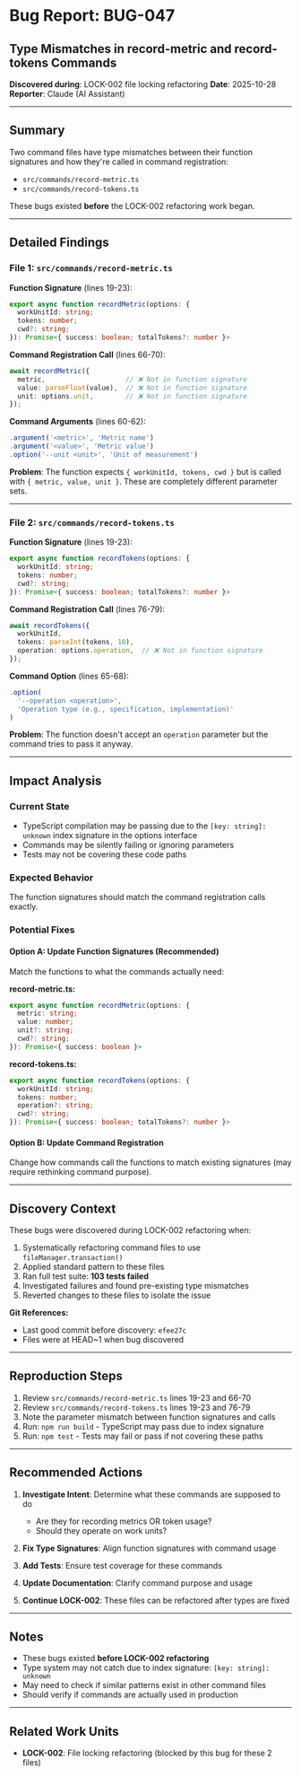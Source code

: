 # Bug Report: BUG-047

## Type Mismatches in record-metric and record-tokens Commands

**Discovered during**: LOCK-002 file locking refactoring
**Date**: 2025-10-28
**Reporter**: Claude (AI Assistant)

---

## Summary

Two command files have type mismatches between their function signatures and how they're called in command registration:
- `src/commands/record-metric.ts`
- `src/commands/record-tokens.ts`

These bugs existed **before** the LOCK-002 refactoring work began.

---

## Detailed Findings

### File 1: `src/commands/record-metric.ts`

**Function Signature** (lines 19-23):
```typescript
export async function recordMetric(options: {
  workUnitId: string;
  tokens: number;
  cwd?: string;
}): Promise<{ success: boolean; totalTokens?: number }>
```

**Command Registration Call** (lines 66-70):
```typescript
await recordMetric({
  metric,                    // ❌ Not in function signature
  value: parseFloat(value),  // ❌ Not in function signature
  unit: options.unit,        // ❌ Not in function signature
});
```

**Command Arguments** (lines 60-62):
```typescript
.argument('<metric>', 'Metric name')
.argument('<value>', 'Metric value')
.option('--unit <unit>', 'Unit of measurement')
```

**Problem**: The function expects `{ workUnitId, tokens, cwd }` but is called with `{ metric, value, unit }`. These are completely different parameter sets.

---

### File 2: `src/commands/record-tokens.ts`

**Function Signature** (lines 19-23):
```typescript
export async function recordTokens(options: {
  workUnitId: string;
  tokens: number;
  cwd?: string;
}): Promise<{ success: boolean; totalTokens?: number }>
```

**Command Registration Call** (lines 76-79):
```typescript
await recordTokens({
  workUnitId,
  tokens: parseInt(tokens, 10),
  operation: options.operation,  // ❌ Not in function signature
});
```

**Command Option** (lines 65-68):
```typescript
.option(
  '--operation <operation>',
  'Operation type (e.g., specification, implementation)'
)
```

**Problem**: The function doesn't accept an `operation` parameter but the command tries to pass it anyway.

---

## Impact Analysis

### Current State
- TypeScript compilation may be passing due to the `[key: string]: unknown` index signature in the options interface
- Commands may be silently failing or ignoring parameters
- Tests may not be covering these code paths

### Expected Behavior
The function signatures should match the command registration calls exactly.

### Potential Fixes

#### Option A: Update Function Signatures (Recommended)
Match the functions to what the commands actually need:

**record-metric.ts:**
```typescript
export async function recordMetric(options: {
  metric: string;
  value: number;
  unit?: string;
  cwd?: string;
}): Promise<{ success: boolean }>
```

**record-tokens.ts:**
```typescript
export async function recordTokens(options: {
  workUnitId: string;
  tokens: number;
  operation?: string;
  cwd?: string;
}): Promise<{ success: boolean; totalTokens?: number }>
```

#### Option B: Update Command Registration
Change how commands call the functions to match existing signatures (may require rethinking command purpose).

---

## Discovery Context

These bugs were discovered during LOCK-002 refactoring when:
1. Systematically refactoring command files to use `fileManager.transaction()`
2. Applied standard pattern to these files
3. Ran full test suite: **103 tests failed**
4. Investigated failures and found pre-existing type mismatches
5. Reverted changes to these files to isolate the issue

**Git References:**
- Last good commit before discovery: `efee27c`
- Files were at HEAD~1 when bug discovered

---

## Reproduction Steps

1. Review `src/commands/record-metric.ts` lines 19-23 and 66-70
2. Review `src/commands/record-tokens.ts` lines 19-23 and 76-79
3. Note the parameter mismatch between function signatures and calls
4. Run: `npm run build` - TypeScript may pass due to index signature
5. Run: `npm test` - Tests may fail or pass if not covering these paths

---

## Recommended Actions

1. **Investigate Intent**: Determine what these commands are supposed to do
   - Are they for recording metrics OR token usage?
   - Should they operate on work units?

2. **Fix Type Signatures**: Align function signatures with command usage

3. **Add Tests**: Ensure test coverage for these commands

4. **Update Documentation**: Clarify command purpose and usage

5. **Continue LOCK-002**: These files can be refactored after types are fixed

---

## Notes

- These bugs existed **before LOCK-002 refactoring**
- Type system may not catch due to index signature: `[key: string]: unknown`
- May need to check if similar patterns exist in other command files
- Should verify if commands are actually used in production

---

## Related Work Units

- **LOCK-002**: File locking refactoring (blocked by this bug for these 2 files)
